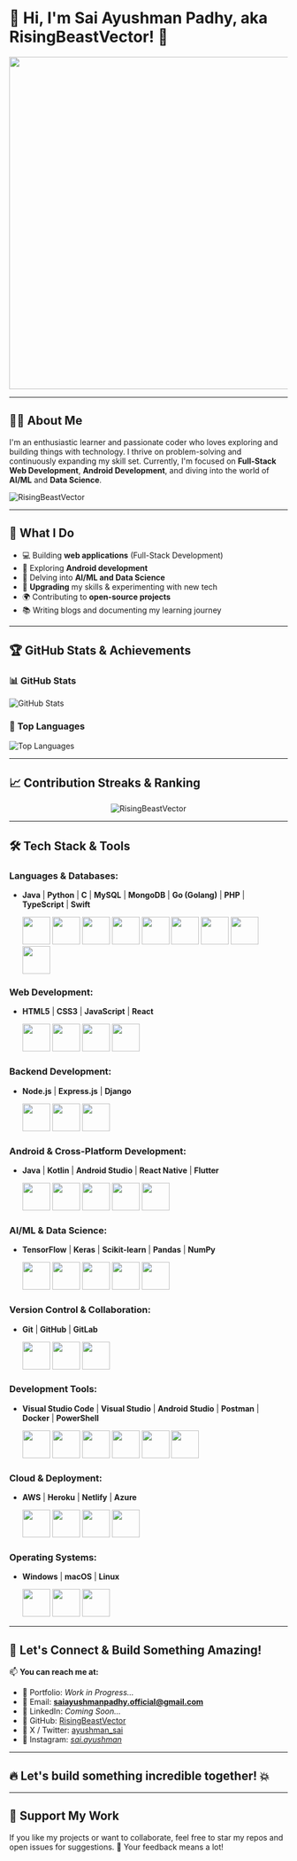 # 👋 Hi, I'm **Sai Ayushman Padhy**, aka **RisingBeastVector**! 🚀

<p align="center">
  <img src="https://media.giphy.com/media/qgQUggAC3Pfv687qPC/giphy.gif" width="600";" />
</p>

---

## 🧑‍💻 **About Me**

I'm an enthusiastic learner and passionate coder who loves exploring and building things with technology. I thrive on problem-solving and continuously expanding my skill set. Currently, I'm focused on **Full-Stack Web Development**, **Android Development**, and diving into the world of **AI/ML** and **Data Science**.

<p align="left"> <img src="https://komarev.com/ghpvc/?username=RisingBeastVectorr&label=Profile%20views&color=0e75b6&style=flat" alt="RisingBeastVector" /> </p>

---

## 🌱 **What I Do**  
- 💻 Building **web applications** (Full-Stack Development)
- 📱 Exploring **Android development**
- 🤖 Delving into **AI/ML and Data Science**
- 🔧 **Upgrading** my skills & experimenting with new tech
- 🌍 Contributing to **open-source projects**
- 📚 Writing blogs and documenting my learning journey

---

## 🏆 **GitHub Stats & Achievements**

### 📊 **GitHub Stats**
![GitHub Stats](https://github-readme-stats.vercel.app/api?username=RisingBeastVector&show_icons=true&theme=radical&count_private=true)

### 🌟 **Top Languages**
![Top Languages](https://github-readme-stats.vercel.app/api/top-langs/?username=RisingBeastVector&layout=compact&theme=radical)

---

## 📈 **Contribution Streaks & Ranking**

<p align="center" >
  <img src="https://github-readme-streak-stats.herokuapp.com/?user=RisingBeastVector&" alt="RisingBeastVector" />
</p>

---

## 🛠️ Tech Stack & Tools

### **Languages & Databases:**
- **Java**  |  **Python**  |  **C**  |  **MySQL**  |  **MongoDB**  |  **Go (Golang)**  |  **PHP**  |  **TypeScript**  |  **Swift**
  <p>
    <img src="https://cdn.jsdelivr.net/gh/devicons/devicon/icons/java/java-original.svg" width="50" height="50" /> 
    <img src="https://cdn.jsdelivr.net/gh/devicons/devicon/icons/python/python-original.svg" width="50" height="50" />  
    <img src="https://cdn.jsdelivr.net/gh/devicons/devicon/icons/c/c-original.svg" width="50" height="50" />  
    <img src="https://cdn.jsdelivr.net/gh/devicons/devicon/icons/mysql/mysql-original.svg" width="50" height="50" />  
    <img src="https://cdn.jsdelivr.net/gh/devicons/devicon/icons/mongodb/mongodb-original.svg" width="50" height="50" />  
    <img src="https://cdn.jsdelivr.net/gh/devicons/devicon/icons/go/go-original.svg" width="50" height="50" />  
    <img src="https://cdn.jsdelivr.net/gh/devicons/devicon/icons/php/php-original.svg" width="50" height="50" />  
    <img src="https://cdn.jsdelivr.net/gh/devicons/devicon/icons/typescript/typescript-original.svg" width="50" height="50" />  
    <img src="https://cdn.jsdelivr.net/gh/devicons/devicon/icons/swift/swift-original.svg" width="50" height="50" />
  </p>
  
### **Web Development:**
- **HTML5**  |  **CSS3**  |  **JavaScript**  |  **React**
  <p>
    <img src="https://cdn.jsdelivr.net/gh/devicons/devicon/icons/html5/html5-original.svg" width="50" height="50" />  
    <img src="https://cdn.jsdelivr.net/gh/devicons/devicon/icons/css3/css3-original.svg" width="50" height="50" />  
    <img src="https://cdn.jsdelivr.net/gh/devicons/devicon/icons/javascript/javascript-original.svg" width="50" height="50" />  
    <img src="https://cdn.jsdelivr.net/gh/devicons/devicon/icons/react/react-original.svg" width="50" height="50" />
  </p>


### **Backend Development:**
- **Node.js**  |  **Express.js**  |  **Django**
  <p>
    <img src="https://cdn.jsdelivr.net/gh/devicons/devicon/icons/nodejs/nodejs-original.svg" width="50" height="50" />  
    <img src="https://cdn.jsdelivr.net/gh/devicons/devicon/icons/express/express-original.svg" width="50" height="50" />  
    <img src="https://cdn.jsdelivr.net/gh/devicons/devicon@latest/icons/django/django-plain.svg" width="50" height="50" />
  </p>
  

### **Android & Cross-Platform Development:**
- **Java**  |  **Kotlin**  |  **Android Studio**  |  **React Native**  |  **Flutter**
  <p>
    <img src="https://cdn.jsdelivr.net/gh/devicons/devicon/icons/java/java-original.svg" width="50" height="50" />  
    <img src="https://cdn.jsdelivr.net/gh/devicons/devicon/icons/kotlin/kotlin-original.svg" width="50" height="50" />  
    <img src="https://cdn.jsdelivr.net/gh/devicons/devicon/icons/androidstudio/androidstudio-original.svg" width="50" height="50" />  
    <img src="https://cdn.jsdelivr.net/gh/devicons/devicon/icons/react/react-original.svg" width="50" height="50" />  
    <img src="https://cdn.jsdelivr.net/gh/devicons/devicon/icons/flutter/flutter-original.svg" width="50" height="50" />
  </p>
  

### **AI/ML & Data Science:**
- **TensorFlow**  |  **Keras**  |  **Scikit-learn**  |  **Pandas**  |  **NumPy**
  <p>
    <img src="https://cdn.jsdelivr.net/gh/devicons/devicon/icons/tensorflow/tensorflow-original.svg" width="50" height="50" />  
    <img src="https://cdn.jsdelivr.net/gh/devicons/devicon/icons/keras/keras-original.svg" width="50" height="50" />  
    <img src="https://cdn.jsdelivr.net/gh/devicons/devicon@latest/icons/scikitlearn/scikitlearn-original.svg" width="50" height="50" />  
    <img src="https://cdn.jsdelivr.net/gh/devicons/devicon/icons/pandas/pandas-original.svg" width="50" height="50" />  
    <img src="https://cdn.jsdelivr.net/gh/devicons/devicon/icons/numpy/numpy-original.svg" width="50" height="50" />
  </p>
  

### **Version Control & Collaboration:**
- **Git**  |  **GitHub**  |  **GitLab**
  <p>
    <img src="https://cdn.jsdelivr.net/gh/devicons/devicon/icons/git/git-original.svg" width="50" height="50" />  
    <img src="https://cdn.jsdelivr.net/gh/devicons/devicon/icons/github/github-original.svg" width="50" height="50" />  
    <img src="https://cdn.jsdelivr.net/gh/devicons/devicon/icons/gitlab/gitlab-original.svg" width="50" height="50" /> 
  </p>
   

### **Development Tools:**
- **Visual Studio Code**  |  **Visual Studio**  |  **Android Studio**  |  **Postman**  |  **Docker**  |  **PowerShell**
  <p>
    <img src="https://cdn.jsdelivr.net/gh/devicons/devicon@latest/icons/vscode/vscode-original.svg" width="50" height="50" />  
    <img src="https://cdn.jsdelivr.net/gh/devicons/devicon/icons/visualstudio/visualstudio-plain.svg" width="50" height="50" />  
    <img src="https://cdn.jsdelivr.net/gh/devicons/devicon@latest/icons/androidstudio/androidstudio-original.svg" width="50" height="50" />  
    <img src="https://cdn.jsdelivr.net/gh/devicons/devicon/icons/postman/postman-original.svg" width="50" height="50" />  
    <img src="https://cdn.jsdelivr.net/gh/devicons/devicon/icons/docker/docker-original.svg" width="50" height="50" />    
    <img src="https://cdn.jsdelivr.net/gh/devicons/devicon@latest/icons/powershell/powershell-original.svg" width="50" height="50" />
  </p>
  

### **Cloud & Deployment:**
- **AWS**  |  **Heroku**  |  **Netlify**  |  **Azure**
  <p>
    <img src="https://cdn.jsdelivr.net/gh/devicons/devicon@latest/icons/amazonwebservices/amazonwebservices-original-wordmark.svg" width="50" height="50" />  
    <img src="https://cdn.jsdelivr.net/gh/devicons/devicon/icons/heroku/heroku-original.svg" width="50" height="50" />  
    <img src="https://cdn.jsdelivr.net/gh/devicons/devicon/icons/netlify/netlify-original.svg" width="50" height="50" />  
    <img src="https://cdn.jsdelivr.net/gh/devicons/devicon/icons/azure/azure-original.svg" width="50" height="50" />
  </p>
  

### **Operating Systems:**
- **Windows**  |  **macOS**  |  **Linux**
  <p>
    <img src="https://cdn.jsdelivr.net/gh/devicons/devicon/icons/windows8/windows8-original.svg" width="50" height="50" />  
    <img src="https://cdn.jsdelivr.net/gh/devicons/devicon/icons/apple/apple-original.svg" width="50" height="50" />  
    <img src="https://cdn.jsdelivr.net/gh/devicons/devicon/icons/linux/linux-original.svg" width="50" height="50" />
  </p>

---

## 💬 **Let's Connect & Build Something Amazing!**

📫 **You can reach me at:**  
- 📌 Portfolio:   *Work in Progress...*
- 📌 Email:       **saiayushmanpadhy.official@gmail.com**
- 📌 LinkedIn:    *Coming Soon...*
- 📌 GitHub:      [RisingBeastVector](https://github.com/RisingBeastVector) 
- 📌 X / Twitter: [ayushman_sai](https://x.com/ayushman_sai?t=SqseBv9ThAgPkhSAeZL9Qw&s=09)
- 📌 Instagram:   [_sai.ayushman_](https://www.instagram.com/_sai.ayushman_?igsh=YjNpdnhiMmR2Nmdu)
 
---

## 🔥 Let's build something incredible together! 💥

---

## 🌟 **Support My Work**
If you like my projects or want to collaborate, feel free to star my repos and open issues for suggestions. 💬 Your feedback means a lot!  
